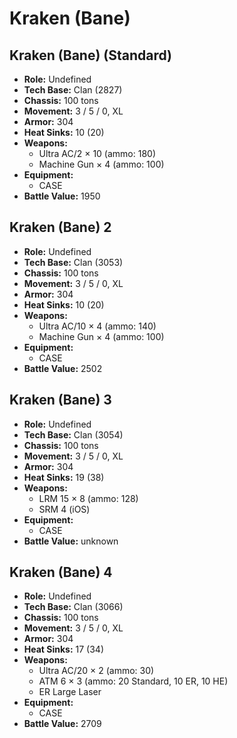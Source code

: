 # Kraken (Bane)
## Kraken (Bane) (Standard)
- **Role:** Undefined
- **Tech Base:** Clan (2827)
- **Chassis:** 100 tons
- **Movement:** 3 / 5 / 0, XL
- **Armor:** 304
- **Heat Sinks:** 10 (20)
- **Weapons:**
  - Ultra AC/2 × 10 (ammo: 180)
  - Machine Gun × 4 (ammo: 100)
- **Equipment:**
  - CASE
- **Battle Value:** 1950

## Kraken (Bane) 2
- **Role:** Undefined
- **Tech Base:** Clan (3053)
- **Chassis:** 100 tons
- **Movement:** 3 / 5 / 0, XL
- **Armor:** 304
- **Heat Sinks:** 10 (20)
- **Weapons:**
  - Ultra AC/10 × 4 (ammo: 140)
  - Machine Gun × 4 (ammo: 100)
- **Equipment:**
  - CASE
- **Battle Value:** 2502

## Kraken (Bane) 3
- **Role:** Undefined
- **Tech Base:** Clan (3054)
- **Chassis:** 100 tons
- **Movement:** 3 / 5 / 0, XL
- **Armor:** 304
- **Heat Sinks:** 19 (38)
- **Weapons:**
  - LRM 15 × 8 (ammo: 128)
  - SRM 4 (iOS)
- **Equipment:**
  - CASE
- **Battle Value:** unknown

## Kraken (Bane) 4
- **Role:** Undefined
- **Tech Base:** Clan (3066)
- **Chassis:** 100 tons
- **Movement:** 3 / 5 / 0, XL
- **Armor:** 304
- **Heat Sinks:** 17 (34)
- **Weapons:**
  - Ultra AC/20 × 2 (ammo: 30)
  - ATM 6 × 3 (ammo: 20 Standard, 10 ER, 10 HE)
  - ER Large Laser
- **Equipment:**
  - CASE
- **Battle Value:** 2709

